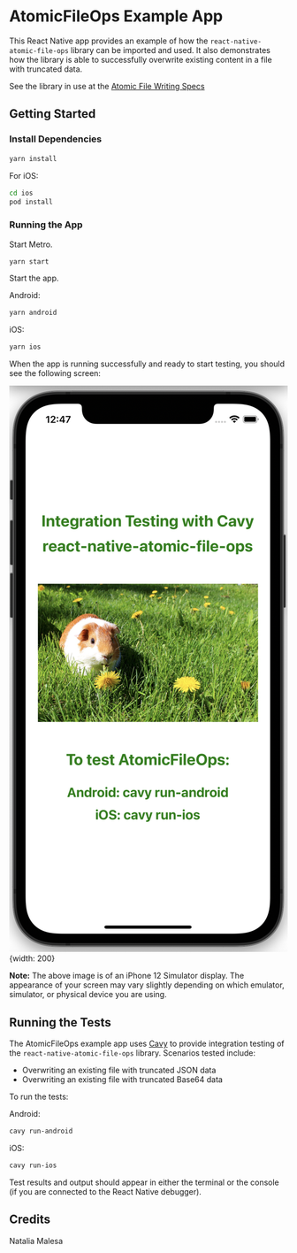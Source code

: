# AtomicFileOps Example App

This React Native app provides an example of how the `react-native-atomic-file-ops` library can be imported and used.  It also demonstrates how the library is able to successfully overwrite existing content in a file with truncated data.

See the library in use at the [Atomic File Writing Specs](example/specs/atomicFileWritingSpec.js)

## Getting Started

### Install Dependencies
```sh
yarn install
```

For iOS:
```sh
cd ios
pod install
```
### Running the App

Start Metro.

```sh
yarn start
```

Start the app.

Android:
```sh
yarn android
```

iOS:
```sh
yarn ios
```

When the app is running successfully and ready to start testing, you should see the following screen:

![App Landing Screen](example/assets/appLandingScreen.png){width: 200}

**Note:**  The above image is of an iPhone 12 Simulator display.  The appearance of your screen may vary slightly depending on which emulator, simulator, or physical device you are using.

## Running the Tests

The AtomicFileOps example app uses [Cavy](https://cavy.app/) to provide integration testing of the `react-native-atomic-file-ops` library.  Scenarios tested include:

* Overwriting an existing file with truncated JSON data
* Overwriting an existing file with truncated Base64 data

To run the tests:

Android:
```sh
cavy run-android
```

iOS:
```sh
cavy run-ios
```

Test results and output should appear in either the terminal or the console (if you are connected to the React Native debugger).

## Credits

Natalia Malesa